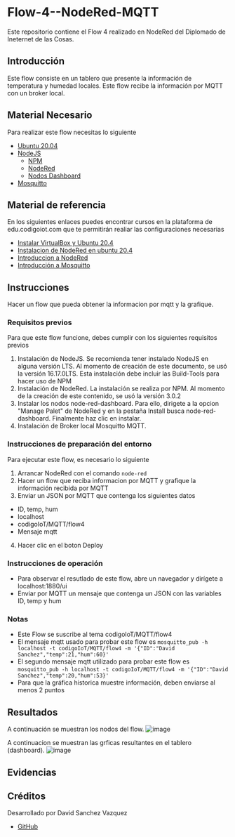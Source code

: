 # Flow-4--NodeRed-MQTT
Este repositorio contiene el Flow 4 realizado en NodeRed del Diplomado de Ineternet de las Cosas.

## Introducción

Este flow consiste en un tablero que presente la información de temperatura y humedad locales. Este flow recibe la información por MQTT con un broker local.

## Material Necesario

Para realizar este flow necesitas lo siguiente

- [Ubuntu 20.04](https://releases.ubuntu.com/20.04/)
- [NodeJS](https://nodejs.org/es/)
    - [NPM](https://www.npmjs.com/)
    - [NodeRed](https://nodered.org/docs/getting-started/local)
    - [Nodos Dashboard](https://flows.nodered.org/node/node-red-dashboard)
- [Mosquitto](https://mosquitto.org/)

## Material de referencia

En los siguientes enlaces puedes encontrar cursos en la plataforma de edu.codigoiot.com que te permitirán realiar las configuraciones necesarias

- [Instalar VirtualBox y Ubuntu 20.4](https://www.youtube.com/watch?v=rYkKjmwuot0)
- [Instalacion de NodeRed en ubuntu 20.4](https://www.arubacloud.com/tutorial/how-to-install-node-red-on-ubuntu-20-04.aspx)
- [Introduccion a NodeRed](https://www.codigoiot.com/curso/introduccion-a-node-red/)
- [Introducción a Mosquitto](https://edu.codigoiot.com/course/view.php?id=851)

## Instrucciones
Hacer un flow que pueda obtener la informacion por mqtt y la grafique.

### Requisitos previos

Para que este flow funcione, debes cumplir con los siguientes requisitos previos
1. Instalación de NodeJS. Se recomienda tener instalado NodeJS en alguna versión LTS. Al momento de creación de este documento, se usó la versión 16.17.0LTS. Esta instalación debe incluir las Build-Tools para hacer uso de NPM
2. Instalación de NodeRed. La instalación se realiza por NPM. Al momento de la creación de este contenido, se usó la versión 3.0.2
3. Instalar los nodos node-red-dashboard. Para ello, dirigete a la opcion "Manage Palet" de NodeRed y en la pestaña Install busca node-red-dashboard. Finalmente haz clic en instalar.
4. Instalación de Broker local Mosquitto MQTT.

### Instrucciones de preparación del entorno

Para ejecutar este flow, es necesario lo siguiente
1. Arrancar NodeRed con el comando `node-red`
2. Hacer un flow que reciba informacion por MQTT y grafique la información recibida por MQTT
3. Enviar un JSON por MQTT que contenga los siguientes datos
- ID, temp, hum
- localhost
- codigoIoT/MQTT/flow4
- Mensaje mqtt
4. Hacer clic en el boton Deploy

### Instrucciones de operación

- Para observar el resutlado de este flow, abre un navegador y dirígete a localhost:1880/ui
-  Enviar por MQTT un mensaje que contenga un JSON con las variables ID, temp y hum

### Notas

- Este Flow se suscribe al tema codigoIoT/MQTT/flow4
- El mensaje mqtt usado para probar este flow es `mosquitto_pub -h localhost -t codigoIoT/MQTT/flow4 -m '{"ID":"David Sanchez","temp":21,"hum":60}'`
- El segundo mensaje mqtt utilizado para probar este flow es `mosquitto_pub -h localhost -t codigoIoT/MQTT/flow4 -m '{"ID":"David Sanchez","temp":20,"hum":53}'`
- Para que la gráfica historica muestre información, deben enviarse al menos 2 puntos

## Resultados
A continuación se muestran los nodos del flow.
![image](https://user-images.githubusercontent.com/111893490/189499229-79c2cf02-b141-46e6-b1eb-7c1c198dafd5.png)

A continuacion se muestran las grficas resultantes en el tablero (dashboard).
![image](https://user-images.githubusercontent.com/111893490/189499289-4b405f68-afa0-4b40-931e-6c6642300e3c.png)

## Evidencias


## Créditos

Desarrollado por David Sanchez Vazquez
- [GitHub](https://github.com/DavidSv00)
